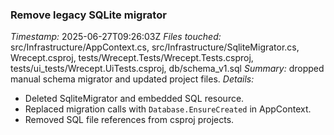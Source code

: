 ### Remove legacy SQLite migrator
*Timestamp:* 2025-06-27T09:26:03Z
*Files touched:* src/Infrastructure/AppContext.cs, src/Infrastructure/SqliteMigrator.cs, Wrecept.csproj, tests/Wrecept.Tests/Wrecept.Tests.csproj, tests/ui_tests/Wrecept.UiTests.csproj, db/schema_v1.sql
*Summary:* dropped manual schema migrator and updated project files.
*Details:*
- Deleted SqliteMigrator and embedded SQL resource.
- Replaced migration calls with `Database.EnsureCreated` in AppContext.
- Removed SQL file references from csproj projects.
